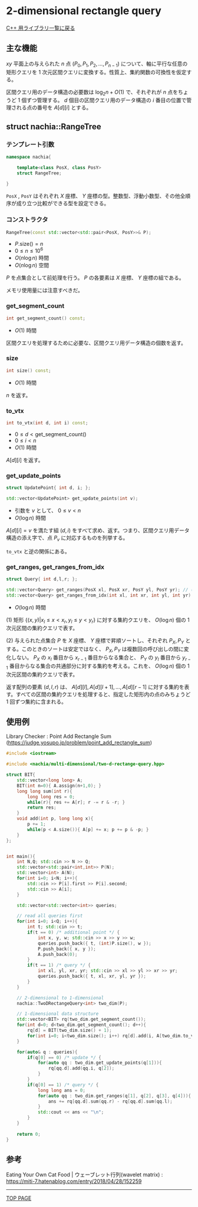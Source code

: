 # 2-dimensional rectangle query

[C++ 用ライブラリ一覧に戻る](../index.md)

## 主な機能

$xy$ 平面上の与えられた $n$ 点 $(P_0,P_1,P_2, \ldots , P_{n-1})$ について、軸に平行な任意の矩形クエリを $1$ 次元区間クエリに変換する。性質上、集約関数の可換性を仮定する。

区間クエリ用のデータ構造の必要数は $\log_2 n + O(1)$ で、それぞれが $n$ 点をちょうど $1$ 個ずつ管理する。 $d$ 個目の区間クエリ用のデータ構造の $i$ 番目の位置で管理される点の番号を $A[d][i]$ とする。

## struct nachia::RangeTree

### テンプレート引数

```c++
namespace nachia{

    template<class PosX, class PosY>
    struct RangeTree;

}
```

`PosX` , `PosY` はそれぞれ $X$ 座標、 $Y$ 座標の型。整数型、浮動小数型、その他全順序が成り立つ比較ができる型を設定できる。

### コンストラクタ

```c++
RangeTree(const std::vector<std::pair<PosX, PosY>>& P);
```

- $P\text{.size()} = n$
- $0 \leq n \leq 10^6$
- $O(n \log n)$ 時間
- $O(n \log n)$ 空間

$P$ を点集合として前処理を行う。 $P$ の各要素は $X$ 座標、 $Y$ 座標の組である。

メモリ使用量には注意すべきだ。

### get_segment_count

```c++
int get_segment_count() const;
```

- $O(1)$ 時間

区間クエリを処理するために必要な、区間クエリ用データ構造の個数を返す。

### size

```c++
int size() const;
```

- $O(1)$ 時間

$n$ を返す。

### to_vtx

```c++
int to_vtx(int d, int i) const;
```

- $0 \leq d \lt \text{get\_segment\_count()}$
- $0 \leq i \lt n$
- $O(1)$ 時間

$A[d][i]$ を返す。

### get_update_points

```c++
struct UpdatePoint{ int d, i; };

std::vector<UpdatePoint> get_update_points(int v);
```

- 引数を $v$ として、 $0 \leq v \lt n$
- $O(\log n)$ 時間

$A[d][i]=v$ を満たす組 $(d,i)$ をすべて求め、返す。つまり、区間クエリ用データ構造の添え字で、点 $P_v$ に対応するものを列挙する。

`to_vtx` と逆の関係にある。

### get_ranges, get_ranges_from_idx

```c++
struct Query{ int d,l,r; };

std::vector<Query> get_ranges(PosX xl, PosX xr, PosY yl, PosY yr); // (1)
std::vector<Query> get_ranges_from_idx(int xl, int xr, int yl, int yr) // (2)
```

- $O(\log n)$ 時間

(1) 矩形 $\lbrace (x,y) \vert x_l\leq x \lt x_r , y_l\leq y \lt y_r \rbrace$ に対する集約クエリを、 $O( \log n )$ 個の $1$ 次元区間の集約クエリで表す。

(2) 与えられた点集合 $P$ を $X$ 座標、 $Y$ 座標で昇順ソートし、それぞれ $P_X,P_Y$ とする。このときのソートは安定ではなく、 $P_X,P_Y$ は複数回の呼び出しの間に変化しない。 $P_X$ の $x_l$ 番目から $x_{r-1}$ 番目からなる集合と、 $P_Y$ の $y_l$ 番目から $y_{r-1}$ 番目からなる集合の共通部分に対する集約を考える。これを、 $O( \log n )$ 個の $1$ 次元区間の集約クエリで表す。

返す配列の要素 $(d,l,r)$ は、 $A[d][l],A[d][l+1], \ldots ,A[d][r-1]$ に対する集約を表す。すべての区間の集約クエリを処理すると、指定した矩形内の点のみちょうど $1$ 回ずつ集約に含まれる。

## 使用例

Library Checker : Point Add Rectangle Sum (https://judge.yosupo.jp/problem/point_add_rectangle_sum)

```c++
#include <iostream>

#include <nachia/multi-dimensional/two-d-rectange-query.hpp>

struct BIT{
    std::vector<long long> A;
    BIT(int n=0){ A.assign(n+1,0); }
    long long sum(int r){
        long long res = 0;
        while(r){ res += A[r]; r -= r & -r; }
        return res;
    }
    void add(int p, long long x){
        p += 1;
        while(p < A.size()){ A[p] += x; p += p & -p; }
    }
};


int main(){
    int N,Q; std::cin >> N >> Q;
    std::vector<std::pair<int,int>> P(N);
    std::vector<int> A(N);
    for(int i=0; i<N; i++){
        std::cin >> P[i].first >> P[i].second;
        std::cin >> A[i];
    }

    std::vector<std::vector<int>> queries;

    // read all queries first
    for(int i=0; i<Q; i++){
        int t; std::cin >> t;
        if(t == 0) /* additional point */ {
            int x, y, w; std::cin >> x >> y >> w;
            queries.push_back({ t, (int)P.size(), w });
            P.push_back({ x, y });
            A.push_back(0);
        }
        if(t == 1) /* query */ {
            int xl, yl, xr, yr; std::cin >> xl >> yl >> xr >> yr;
            queries.push_back({ t, xl, xr, yl, yr });
        }
    }

    // 2-dimensional to 1-dimensional
    nachia::TwoDRectangeQuery<int> two_dim(P);

    // 1-dimensional data structure
    std::vector<BIT> rq(two_dim.get_segment_count());
    for(int d=0; d<two_dim.get_segment_count(); d++){
        rq[d] = BIT(two_dim.size() + 1);
        for(int i=0; i<two_dim.size(); i++) rq[d].add(i, A[two_dim.to_vtx(d, i)]);
    }

    for(auto& q : queries){
        if(q[0] == 0) /* update */ {
            for(auto qq : two_dim.get_update_points(q[1])){
                rq[qq.d].add(qq.i, q[2]);
            }
        }
        if(q[0] == 1) /* query */ {
            long long ans = 0;
            for(auto qq : two_dim.get_ranges(q[1], q[2], q[3], q[4])){
                ans += rq[qq.d].sum(qq.r) - rq[qq.d].sum(qq.l);
            }
            std::cout << ans << "\n";
        }
    }
    
    return 0;
}
```

## 参考

Eating Your Own Cat Food | ウェーブレット行列(wavelet matrix) : https://miti-7.hatenablog.com/entry/2018/04/28/152259


---

[TOP PAGE](https://nachiavivias.github.io/cp-library/)


<script type="text/x-mathjax-config">MathJax.Hub.Config({tex2jax:{inlineMath:[['\$','\$']],processEscapes:true},CommonHTML: {matchFontHeight:false}});</script>
<script type="text/javascript" async src="https://cdnjs.cloudflare.com/ajax/libs/mathjax/2.7.1/MathJax.js?config=TeX-MML-AM_CHTML"></script>


